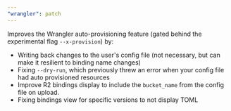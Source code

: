 ```yaml
---
"wrangler": patch
---
```


Improves the Wrangler auto-provisioning feature (gated behind the experimental flag `--x-provision`) by:

- Writing back changes to the user's config file (not necessary, but can make it resilient to binding name changes)
- Fixing `--dry-run`, which previously threw an error when your config file had auto provisioned resources
- Improve R2 bindings display to include the `bucket_name` from the config file on upload.
- Fixing bindings view for specific versions to not display TOML
